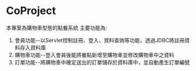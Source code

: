 # CoProject
本專案為購物車型態的點餐系統
主要功能為:
1. 會員功能--以Servlet控制註冊、登入、資料查詢等功能，透過JDBC將註冊資料存入資料庫
2. 購物車功能--登入會員後能將餐點新增至購物車並修改購物車中之資料
3. 訂單功能--將購物車中確定送出的訂單儲存於資料庫中，並自動產生訂單編號

